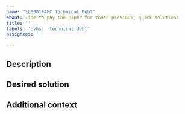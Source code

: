 ```yaml
---
name: "\U0001F4FC Technical Debt"
about: Time to pay the piper for those previous, quick solutions
title: ''
labels: ':vhs:  technical debt'
assignees: ''

---
```


## Description


## Desired solution


## Additional context
